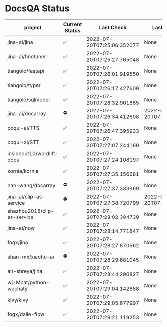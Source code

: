 # DocsQA Status

|          project          |Current Status|        Last Check        |      Last Downtime       |
|---------------------------|--------------|--------------------------|--------------------------|
|jina-ai/jina               |✅            |2022-07-20T07:25:06.352077|None                      |
|jina-ai/finetuner          |✅            |2022-07-20T07:25:27.765048|None                      |
|tiangolo/fastapi           |✅            |2022-07-20T07:26:01.919550|None                      |
|tiangolo/typer             |✅            |2022-07-20T07:26:17.427609|None                      |
|tiangolo/sqlmodel          |✅            |2022-07-20T07:26:32.901885|None                      |
|jina-ai/docarray           |⛔️           |2022-07-20T07:26:34.412608|2022-07-20T07:26:34.412582|
|coqui-ai/TTS               |✅            |2022-07-20T07:26:47.395933|None                      |
|coqui-ai/STT               |✅            |2022-07-20T07:27:07.244169|None                      |
|insideout10/wordlift-docs  |✅            |2022-07-20T07:27:24.108197|None                      |
|kornia/kornia              |✅            |2022-07-20T07:27:35.156681|None                      |
|nan-wang/docarray          |⛔️           |2022-07-20T07:27:37.333969|None                      |
|jina-ai/clip-as-service    |⛔️           |2022-07-20T07:27:38.720799|2022-07-20T07:27:38.720774|
|shazhou2015/clip-as-service|✅            |2022-07-20T07:28:02.384739|None                      |
|jina-ai/now                |✅            |2022-07-20T07:28:14.771847|None                      |
|fogx/jina                  |✅            |2022-07-20T07:28:27.870662|None                      |
|shan-mx/xiaohu-ai          |⛔️           |2022-07-20T07:28:29.681045|None                      |
|alt-shreya/jina            |✅            |2022-07-20T07:28:44.290827|None                      |
|wj-Mcat/python-wechaty     |✅            |2022-07-20T07:29:04.142888|None                      |
|kivy/kivy                  |✅            |2022-07-20T07:29:05.677997|None                      |
|fogx/dalle-flow            |✅            |2022-07-20T07:29:21.119253|None                      |
